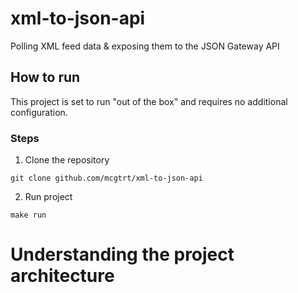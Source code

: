 # xml-to-json-api
Polling XML feed data &amp; exposing them to the JSON Gateway API

## How to run

This project is set to run "out of the box" and requires no additional configuration.

### Steps

1. Clone the repository
```
git clone github.com/mcgtrt/xml-to-json-api
```

2. Run project
```
make run
```

# Understanding the project architecture

